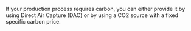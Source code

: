 If your production process requires carbon, you can either provide it by using Direct Air Capture (DAC) or by using a CO2 source with a fixed specific carbon price.
